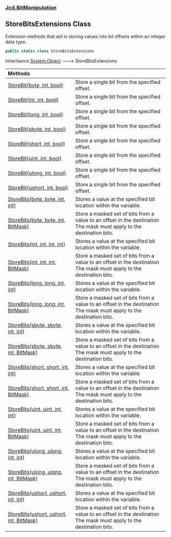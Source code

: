 ### [Jcd.BitManipulation](Jcd_BitManipulation.md 'Jcd.BitManipulation')
## StoreBitsExtensions Class
Extension methods that aid in storing values into bit offsets within an integer data type.  
```csharp
public static class StoreBitsExtensions
```

Inheritance [System.Object](https://docs.microsoft.com/en-us/dotnet/api/System.Object 'System.Object') &#129106; StoreBitsExtensions  

| Methods | |
| :--- | :--- |
| [StoreBit(byte, int, bool)](Jcd_BitManipulation_StoreBitsExtensions_StoreBit(byte_int_bool).md 'Jcd.BitManipulation.StoreBitsExtensions.StoreBit(byte, int, bool)') | Store a single bit from the specified offset.<br/> |
| [StoreBit(int, int, bool)](Jcd_BitManipulation_StoreBitsExtensions_StoreBit(int_int_bool).md 'Jcd.BitManipulation.StoreBitsExtensions.StoreBit(int, int, bool)') | Store a single bit from the specified offset.<br/> |
| [StoreBit(long, int, bool)](Jcd_BitManipulation_StoreBitsExtensions_StoreBit(long_int_bool).md 'Jcd.BitManipulation.StoreBitsExtensions.StoreBit(long, int, bool)') | Store a single bit from the specified offset.<br/> |
| [StoreBit(sbyte, int, bool)](Jcd_BitManipulation_StoreBitsExtensions_StoreBit(sbyte_int_bool).md 'Jcd.BitManipulation.StoreBitsExtensions.StoreBit(sbyte, int, bool)') | Store a single bit from the specified offset.<br/> |
| [StoreBit(short, int, bool)](Jcd_BitManipulation_StoreBitsExtensions_StoreBit(short_int_bool).md 'Jcd.BitManipulation.StoreBitsExtensions.StoreBit(short, int, bool)') | Store a single bit from the specified offset.<br/> |
| [StoreBit(uint, int, bool)](Jcd_BitManipulation_StoreBitsExtensions_StoreBit(uint_int_bool).md 'Jcd.BitManipulation.StoreBitsExtensions.StoreBit(uint, int, bool)') | Store a single bit from the specified offset.<br/> |
| [StoreBit(ulong, int, bool)](Jcd_BitManipulation_StoreBitsExtensions_StoreBit(ulong_int_bool).md 'Jcd.BitManipulation.StoreBitsExtensions.StoreBit(ulong, int, bool)') | Store a single bit from the specified offset.<br/> |
| [StoreBit(ushort, int, bool)](Jcd_BitManipulation_StoreBitsExtensions_StoreBit(ushort_int_bool).md 'Jcd.BitManipulation.StoreBitsExtensions.StoreBit(ushort, int, bool)') | Store a single bit from the specified offset.<br/> |
| [StoreBits(byte, byte, int, int)](Jcd_BitManipulation_StoreBitsExtensions_StoreBits(byte_byte_int_int).md 'Jcd.BitManipulation.StoreBitsExtensions.StoreBits(byte, byte, int, int)') | Stores a value at the specified bit location within the variable.<br/> |
| [StoreBits(byte, byte, int, BitMask)](Jcd_BitManipulation_StoreBitsExtensions_StoreBits(byte_byte_int_Jcd_BitManipulation_BitMask).md 'Jcd.BitManipulation.StoreBitsExtensions.StoreBits(byte, byte, int, Jcd.BitManipulation.BitMask)') | Store a masked set of bits from a value to an offset in the destination<br/>The mask must apply to the destination bits.<br/> |
| [StoreBits(int, int, int, int)](Jcd_BitManipulation_StoreBitsExtensions_StoreBits(int_int_int_int).md 'Jcd.BitManipulation.StoreBitsExtensions.StoreBits(int, int, int, int)') | Stores a value at the specified bit location within the variable.<br/> |
| [StoreBits(int, int, int, BitMask)](Jcd_BitManipulation_StoreBitsExtensions_StoreBits(int_int_int_Jcd_BitManipulation_BitMask).md 'Jcd.BitManipulation.StoreBitsExtensions.StoreBits(int, int, int, Jcd.BitManipulation.BitMask)') | Store a masked set of bits from a value to an offset in the destination<br/>The mask must apply to the destination bits.<br/> |
| [StoreBits(long, long, int, int)](Jcd_BitManipulation_StoreBitsExtensions_StoreBits(long_long_int_int).md 'Jcd.BitManipulation.StoreBitsExtensions.StoreBits(long, long, int, int)') | Stores a value at the specified bit location within the variable.<br/> |
| [StoreBits(long, long, int, BitMask)](Jcd_BitManipulation_StoreBitsExtensions_StoreBits(long_long_int_Jcd_BitManipulation_BitMask).md 'Jcd.BitManipulation.StoreBitsExtensions.StoreBits(long, long, int, Jcd.BitManipulation.BitMask)') | Store a masked set of bits from a value to an offset in the destination<br/>The mask must apply to the destination bits.<br/> |
| [StoreBits(sbyte, sbyte, int, int)](Jcd_BitManipulation_StoreBitsExtensions_StoreBits(sbyte_sbyte_int_int).md 'Jcd.BitManipulation.StoreBitsExtensions.StoreBits(sbyte, sbyte, int, int)') | Stores a value at the specified bit location within the variable.<br/> |
| [StoreBits(sbyte, sbyte, int, BitMask)](Jcd_BitManipulation_StoreBitsExtensions_StoreBits(sbyte_sbyte_int_Jcd_BitManipulation_BitMask).md 'Jcd.BitManipulation.StoreBitsExtensions.StoreBits(sbyte, sbyte, int, Jcd.BitManipulation.BitMask)') | Store a masked set of bits from a value to an offset in the destination<br/>The mask must apply to the destination bits.<br/> |
| [StoreBits(short, short, int, int)](Jcd_BitManipulation_StoreBitsExtensions_StoreBits(short_short_int_int).md 'Jcd.BitManipulation.StoreBitsExtensions.StoreBits(short, short, int, int)') | Stores a value at the specified bit location within the variable.<br/> |
| [StoreBits(short, short, int, BitMask)](Jcd_BitManipulation_StoreBitsExtensions_StoreBits(short_short_int_Jcd_BitManipulation_BitMask).md 'Jcd.BitManipulation.StoreBitsExtensions.StoreBits(short, short, int, Jcd.BitManipulation.BitMask)') | Store a masked set of bits from a value to an offset in the destination<br/>The mask must apply to the destination bits.<br/> |
| [StoreBits(uint, uint, int, int)](Jcd_BitManipulation_StoreBitsExtensions_StoreBits(uint_uint_int_int).md 'Jcd.BitManipulation.StoreBitsExtensions.StoreBits(uint, uint, int, int)') | Stores a value at the specified bit location within the variable.<br/> |
| [StoreBits(uint, uint, int, BitMask)](Jcd_BitManipulation_StoreBitsExtensions_StoreBits(uint_uint_int_Jcd_BitManipulation_BitMask).md 'Jcd.BitManipulation.StoreBitsExtensions.StoreBits(uint, uint, int, Jcd.BitManipulation.BitMask)') | Store a masked set of bits from a value to an offset in the destination<br/>The mask must apply to the destination bits.<br/> |
| [StoreBits(ulong, ulong, int, int)](Jcd_BitManipulation_StoreBitsExtensions_StoreBits(ulong_ulong_int_int).md 'Jcd.BitManipulation.StoreBitsExtensions.StoreBits(ulong, ulong, int, int)') | Stores a value at the specified bit location within the variable.<br/> |
| [StoreBits(ulong, ulong, int, BitMask)](Jcd_BitManipulation_StoreBitsExtensions_StoreBits(ulong_ulong_int_Jcd_BitManipulation_BitMask).md 'Jcd.BitManipulation.StoreBitsExtensions.StoreBits(ulong, ulong, int, Jcd.BitManipulation.BitMask)') | Store a masked set of bits from a value to an offset in the destination<br/>The mask must apply to the destination bits.<br/> |
| [StoreBits(ushort, ushort, int, int)](Jcd_BitManipulation_StoreBitsExtensions_StoreBits(ushort_ushort_int_int).md 'Jcd.BitManipulation.StoreBitsExtensions.StoreBits(ushort, ushort, int, int)') | Stores a value at the specified bit location within the variable.<br/> |
| [StoreBits(ushort, ushort, int, BitMask)](Jcd_BitManipulation_StoreBitsExtensions_StoreBits(ushort_ushort_int_Jcd_BitManipulation_BitMask).md 'Jcd.BitManipulation.StoreBitsExtensions.StoreBits(ushort, ushort, int, Jcd.BitManipulation.BitMask)') | Store a masked set of bits from a value to an offset in the destination<br/>The mask must apply to the destination bits.<br/> |
